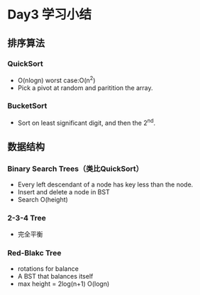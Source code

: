 # Day3 学习小结  

## 排序算法  
### QuickSort  
+ O(nlogn)  worst case:O(n<sup>2</sup>)  
+ Pick a pivot at random and paritition the array.  
### BucketSort   
+ Sort on least significant digit, and then the 2<sup>nd</sup>.   

## 数据结构  
### Binary Search Trees（类比QuickSort）  
+ Every left descendant of a node has key less than the node.   
+ Insert and delete a node in BST  
+ Search O(height)  

### 2-3-4 Tree
+ 完全平衡  

### Red-Blakc Tree  
+ rotations for balance  
+ A BST that balances itself  
+ max height = 2log(n+1)   O(logn)  
